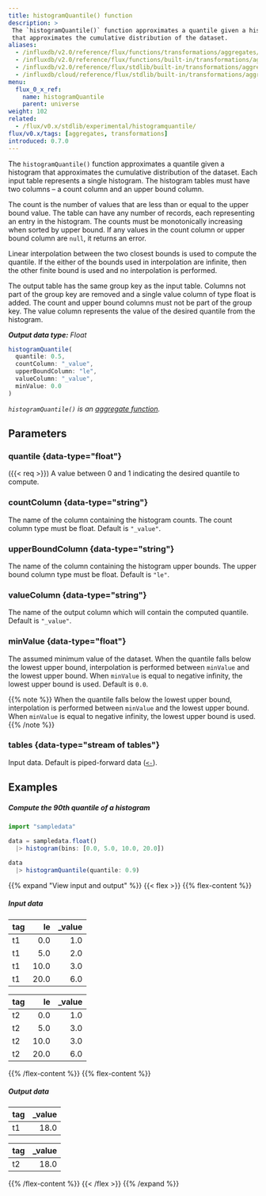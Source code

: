 ```yaml
---
title: histogramQuantile() function
description: >
 The `histogramQuantile()` function approximates a quantile given a histogram
 that approximates the cumulative distribution of the dataset.
aliases:
  - /influxdb/v2.0/reference/flux/functions/transformations/aggregates/histogramquantile
  - /influxdb/v2.0/reference/flux/functions/built-in/transformations/aggregates/histogramquantile/
  - /influxdb/v2.0/reference/flux/stdlib/built-in/transformations/aggregates/histogramquantile/
  - /influxdb/cloud/reference/flux/stdlib/built-in/transformations/aggregates/histogramquantile/
menu:
  flux_0_x_ref:
    name: histogramQuantile
    parent: universe
weight: 102
related:
  - /flux/v0.x/stdlib/experimental/histogramquantile/
flux/v0.x/tags: [aggregates, transformations]
introduced: 0.7.0
---
```


The `histogramQuantile()` function approximates a quantile given a histogram that
approximates the cumulative distribution of the dataset.
Each input table represents a single histogram.
The histogram tables must have two columns – a count column and an upper bound column.

The count is the number of values that are less than or equal to the upper bound value.
The table can have any number of records, each representing an entry in the histogram.
The counts must be monotonically increasing when sorted by upper bound.
If any values in the count column or upper bound column are `null`, it returns an error.

Linear interpolation between the two closest bounds is used to compute the quantile.
If the either of the bounds used in interpolation are infinite,
then the other finite bound is used and no interpolation is performed.

The output table has the same group key as the input table.
Columns not part of the group key are removed and a single value column of type float is added.
The count and upper bound columns must not be part of the group key.
The value column represents the value of the desired quantile from the histogram.

_**Output data type:** Float_

```js
histogramQuantile(
  quantile: 0.5,
  countColumn: "_value",
  upperBoundColumn: "le",
  valueColumn: "_value",
  minValue: 0.0
)
```

_`histogramQuantile()` is an [aggregate function](/flux/v0.x/function-types/#aggregates)._

## Parameters

### quantile {data-type="float"}
({{< req >}})
A value between 0 and 1 indicating the desired quantile to compute.

### countColumn {data-type="string"}
The name of the column containing the histogram counts.
The count column type must be float.
Default is `"_value"`.

### upperBoundColumn {data-type="string"}
The name of the column containing the histogram upper bounds.
The upper bound column type must be float.
Default is `"le"`.

### valueColumn {data-type="string"}
The name of the output column which will contain the computed quantile.
Default is `"_value"`.

### minValue {data-type="float"}
The assumed minimum value of the dataset.
When the quantile falls below the lowest upper bound, interpolation is performed between `minValue` and the lowest upper bound.
When `minValue` is equal to negative infinity, the lowest upper bound is used.
Default is `0.0`.

{{% note %}}
When the quantile falls below the lowest upper bound,
interpolation is performed between `minValue` and the lowest upper bound.
When `minValue` is equal to negative infinity, the lowest upper bound is used.
{{% /note %}}

### tables {data-type="stream of tables"}
Input data.
Default is piped-forward data ([`<-`](/flux/v0.x/spec/expressions/#pipe-expressions)).

## Examples

##### Compute the 90th quantile of a histogram
```js
import "sampledata"

data = sampledata.float()
  |> histogram(bins: [0.0, 5.0, 10.0, 20.0])

data
  |> histogramQuantile(quantile: 0.9)
```

{{% expand "View input and output" %}}
{{< flex >}}
{{% flex-content %}}

##### Input data
| tag |   le | _value |
| :-- | ---: | -----: |
| t1  |  0.0 |    1.0 |
| t1  |  5.0 |    2.0 |
| t1  | 10.0 |    3.0 |
| t1  | 20.0 |    6.0 |

| tag |   le | _value |
| :-- | ---: | -----: |
| t2  |  0.0 |    1.0 |
| t2  |  5.0 |    3.0 |
| t2  | 10.0 |    3.0 |
| t2  | 20.0 |    6.0 |

{{% /flex-content %}}
{{% flex-content %}}

##### Output data
| tag | _value |
| :-- | -----: |
| t1  |   18.0 |

| tag | _value |
| :-- | -----: |
| t2  |   18.0 |

{{% /flex-content %}}
{{< /flex >}}
{{% /expand %}}
